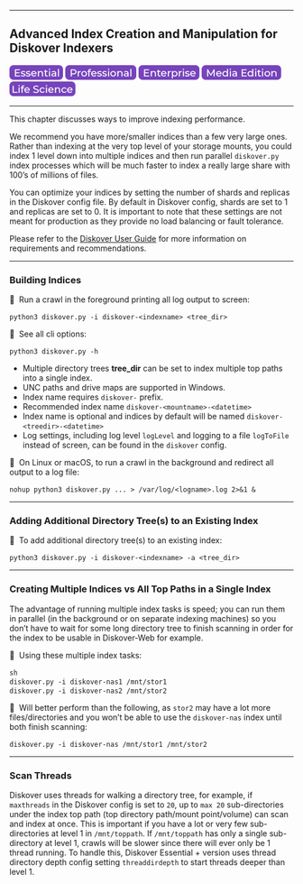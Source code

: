 ___
## Advanced Index Creation and Manipulation for Diskover Indexers

![Image: Essential Edition Label](images/button_edition_essential.png)&nbsp;![Image: Professional Edition Label](images/button_edition_professional.png)&nbsp;![Image: Enterprise Edition Label](images/button_edition_enterprise.png)&nbsp;![Image: AJA Diskover Media Edition Label](images/button_edition_media.png)&nbsp;![Image: Life Science Edition Label](images/button_edition_life_science.png)

___

This chapter discusses ways to improve indexing performance.

We recommend you have more/smaller indices than a few very large ones. Rather than indexing at the very top level of your storage mounts, you could index 1 level down into multiple indices and then run parallel `diskover.py` index processes which will be much faster to index a really large share with 100’s of millions of files.

You can optimize your indices by setting the number of shards and replicas in the Diskover config file. By default in Diskover config, shards are set to 1 and replicas are set to 0. It is important to note that these settings are not meant for production as they provide no load balancing or fault tolerance.

Please refer to the [Diskover User Guide](https://docs.diskoverdata.com/diskover_installation_guide/#prerequisites-and-requirements) for more information on requirements and recommendations.

___
### Building Indices

🔴 &nbsp;Run a crawl in the foreground printing all log output to screen:
```
python3 diskover.py -i diskover-<indexname> <tree_dir>
```

🔴 &nbsp;See all cli options:
```
python3 diskover.py -h
```

- Multiple directory trees **tree_dir** can be set to index multiple top paths into a single index.
- UNC paths and drive maps are supported in Windows.
- Index name requires `diskover-` prefix. 
- Recommended index name `diskover-<mountname>-<datetime>`
- Index name is optional and indices by default will be named `diskover-<treedir>-<datetime>`
- Log settings, including log level `logLevel` and logging to a file `logToFile` instead of screen, can be found in the `diskover` config.

🔴 &nbsp;On Linux or macOS, to run a crawl in the background and redirect all output to a log file:
```
nohup python3 diskover.py ... > /var/log/<logname>.log 2>&1 &
```

___
### Adding Additional Directory Tree(s) to an Existing Index

🔴 &nbsp;To add additional directory tree(s) to an existing index:
```
python3 diskover.py -i diskover-<indexname> -a <tree_dir>
```

___
### Creating Multiple Indices vs All Top Paths in a Single Index

The advantage of running multiple index tasks is speed; you can run them in parallel (in the background or on separate indexing machines) so you don’t have to wait for some long directory tree to finish scanning in order for the index to be usable in Diskover-Web for example.

🔴 &nbsp;Using these multiple index tasks:
```
sh
diskover.py -i diskover-nas1 /mnt/stor1
diskover.py -i diskover-nas2 /mnt/stor2
```

🔴 &nbsp;Will better perform than the following, as `stor2` may have a lot more files/directories and you won’t be able to use the `diskover-nas` index until both finish scanning:
```
diskover.py -i diskover-nas /mnt/stor1 /mnt/stor2
```

___
### Scan Threads

Diskover uses threads for walking a directory tree, for example, if `maxthreads` in the Diskover config is set to `20`, up to `max 20` sub-directories under the index top path (top directory path/mount point/volume) can scan and index at once. This is important if you have a lot or very few sub-directories at level 1 in `/mnt/toppath`. If `/mnt/toppath` has only a single sub-directory at level 1, crawls will be slower since there will ever only be 1 thread running. To handle this, Diskover Essential + version uses thread directory depth config setting `threaddirdepth` to start threads deeper than level 1.
